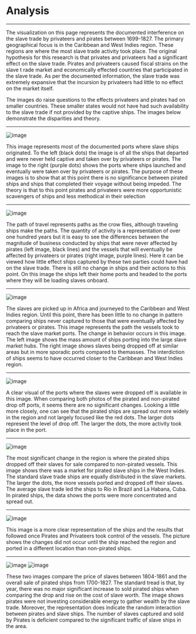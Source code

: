 # Analysis
---
	
The visualization on this page represents the documented interference
on the slave trade by privateers and pirates between 1699-1827. The primary 
geographical focus is in the Caribbean and West Indies region. These regions 
are where the most slave trade activity took place. The original hypothesis 
for this research is that privates and privateers had a significant effect on 
the slave trade. Pirates and privateers caused fiscal strains on the slave t
rade market and economically effected countries that participated in the slave 
trade. As per the documented information, the slave trade was extremely expansive
that the incursion by privateers had little to no effect on the market itself. 

The images do raise questions to the effects privateers and pirates had on smaller
countries. These smaller states would not have had such availability to the slave 
trade if not provided by the captive ships. The images below demonstrate the 
disparities and theory.

---

![image](/assets/images/1.%20Origin%20Ports.png)
	
This image represents most of the documented ports where slave 
ships originated. To the left (black dots) the image is of all the ships
that departed and were never held captive and taken over by privateers or 
pirates. The image to the right (purple dots) shows the ports where ships
launched and eventually were taken over by privateers or pirates. The
purpose of these images is to show that at this point there is no significance
between pirated ships and ships that completed their voyage without being 
impeded. The theory is that to this point pirates and privateers were more 
opportunistic scavengers of ships and less methodical in their selection

---

![image](/assets/images/2.%20To%20slave%20ports.png)

The path of travel represents paths as the crow flies, although 
traveling ships make the paths. The quantity of activity is a representation 
of over one hundred years but it is easy to see the differences between the 
magnitude of business conducted by ships that were never affected by pirates 
(left image, black lines) and the vessels that will eventually be affected 
by privateers or pirates (right image, purple lines). Here it can be viewed 
how little effect ships captured by these two parties could have had on the 
slave trade. There is still no change in ships and their actions to this point. 
On this image the ships left their home ports and headed to the ports where 
they will be loading slaves onboard. 

---

![image](/assets/images/3.%20To%20slave%20drop%20off%20point.png)

The slaves are picked up in Africa and journeyed to the Caribbean 
and West Indies region. Until this point, there has been little to no change
in pattern comparing ships never captured to those that were eventually affected 
by privateers or pirates. This image represents the path the vessels took to reach
the slave market ports. The change in behavior occurs in this image. The left image 
shows the mass amount of ships porting into the large slave market hubs. The right 
image shows slaves being dropped off at similar areas but in more sporadic ports 
compared to themasses. The interdiction of ships seems to have occurred closer to
the Caribbean and West Indies region.  	
	
---

![image](/assets/images/4.%20Main%20Ports%20of%20Drop%20off.png)

A clear visual of the ports where the slaves were dropped off is available in this
image. When comparing both photos of the pirated and non-pirated drop off ports, it 
seems there are no significant changes. Looking a little more closely, one can see
that the pirated ships are spread out more widely in the region and not largely focused 
like the red dots. The larger dots represent the level of drop off. The larger the dots,
the more activity took place in the port.	

---

![image](/assets/images/5.%20Distibution%20amount%20.png)

The most significant change in the region is where the pirated ships dropped off 
their slaves for sale compared to non-pirated vessels. This image shows there was 
a market for pirated slave ships in the West Indies. The standard slave trade ships 
are equally distributed in the slave markets. The larger the dots, the more vessels 
ported and dropped off their slaves. The average slave trade led the ships to Rio in 
Brazil and La Habana, Cuba. In pirated ships, the data shows the ports were more 
concentrated and spread out.

---

![image](/assets/images/Captive%20by%20Pirates.png)

This image is a  more clear representation of the ships and the results that followed
once Pirates and Privateers took control of the vessels. The picture shows the changes 
did not occur until the ship reached the region and ported in a different location than 
non-pirated ships.

---

![image](/assets/images/Average%20Price%20of%20Slaves%20Over%20Time.jpg)
![image](/assets/images/Pirate%20Slave%20activity%20.png)

These two images compare the price of slaves between 1804-1861 and the
overall sale of pirated ships from 1700-1827. The standard tread is that, 
by year, there was no major significant increase to sold pirated ships when 
comparing the drop and rise on the cost of slave worth. The image shows pirates
were not investing considerable energy to gather wealth by the slave trade. 
Moreover, the representation does indicate the random interaction between pirates
and slave ships. The number of slaves captured and sold by Pirates is deficient 
compared to the significant traffic of slave ships in the area.
